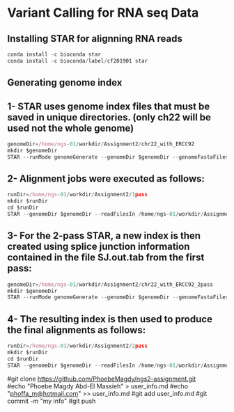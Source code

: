 # Variant Calling for RNA seq Data
## Installing STAR for alignning RNA reads

```javascript
conda install -c bioconda star 
conda install -c bioconda/label/cf201901 star 
```

## Generating genome index
## 1- STAR uses genome index files that must be saved in unique directories. (only ch22 will be used not the whole genome)

``` javascript
genomeDir=/home/ngs-01/workdir/Assignment2/chr22_with_ERCC92
mkdir $genomeDir
STAR --runMode genomeGenerate --genomeDir $genomeDir --genomeFastaFiles /home/ngs-01/workdir/sample_data/chr22_with_ERCC92.fa  --runThreadN 1 --sjdbGTFfile /home/ngs-01/workdir/sample_data/chr22_with_ERCC92.gtf
```

## 2- Alignment jobs were executed as follows:

``` javascript
runDir=/home/ngs-01/workdir/Assignment2/1pass
mkdir $runDir
cd $runDir
STAR --genomeDir $genomeDir --readFilesIn /home/ngs-01/workdir/Assignment2/ngs2-assignment-data/SRR8797509_1.part_001.part_001.fastq /home/ngs-01/workdir/Assignment2/ngs2-assignment-data/SRR8797509_2.part_001.part_001.fastq --runThreadN 4
```

## 3- For the 2-pass STAR, a new index is then created using splice junction information contained in the file SJ.out.tab from the first pass:

```javascript
genomeDir=/home/ngs-01/workdir/Assignment2/chr22_with_ERCC92_2pass
mkdir $genomeDir
STAR --runMode genomeGenerate --genomeDir $genomeDir --genomeFastaFiles /home/ngs-01/workdir/sample_data/chr22_with_ERCC92.fa    --sjdbFileChrStartEnd /home/ngs-01/workdir/Assignment2/1pass/SJ.out.tab --sjdbOverhang 75 --runThreadN 4
```


## 4- The resulting index is then used to produce the final alignments as follows:

```javascript 
runDir=/home/ngs-01/workdir/Assignment2/2pass
mkdir $runDir
cd $runDir
STAR --genomeDir $genomeDir --readFilesIn /home/ngs-01/workdir/Assignment2/ngs2-assignment-data/SRR8797509_1.part_001.part_001.fastq /home/ngs-01/workdir/Assignment2/ngs2-assignment-data/SRR8797509_2.part_001.part_001.fastq --runThreadN 4
```


#git clone https://github.com/PhoebeMagdy/ngs2-assignment.git  
#echo "Phoebe Magdy Abd-El Massieh" > user_info.md
#echo "phoffa_m@hotmail.com" >> user_info.md
#git add user_info.md
#git commit -m "my info"
#git push

